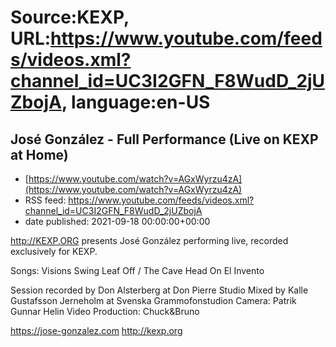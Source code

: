 # Source:KEXP, URL:https://www.youtube.com/feeds/videos.xml?channel_id=UC3I2GFN_F8WudD_2jUZbojA, language:en-US

## José González - Full Performance (Live on KEXP at Home)
 - [https://www.youtube.com/watch?v=AGxWyrzu4zA](https://www.youtube.com/watch?v=AGxWyrzu4zA)
 - RSS feed: https://www.youtube.com/feeds/videos.xml?channel_id=UC3I2GFN_F8WudD_2jUZbojA
 - date published: 2021-09-18 00:00:00+00:00

http://KEXP.ORG presents José González performing live, recorded exclusively for KEXP.

Songs:
Visions
Swing
Leaf Off / The Cave
Head On
El Invento

Session recorded by Don Alsterberg at Don Pierre Studio
Mixed by Kalle Gustafsson Jerneholm at Svenska Grammofonstudion
Camera: Patrik Gunnar Helin
Video Production: Chuck&Bruno

https://jose-gonzalez.com
http://kexp.org

